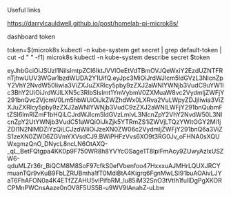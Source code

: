 Useful links

https://darrylcauldwell.github.io/post/homelab-pi-microk8s/

dashboard token

token=$(microk8s kubectl -n kube-system get secret | grep default-token | cut -d " " -f1)
microk8s kubectl -n kube-system describe secret $token

eyJhbGciOiJSUzI1NiIsImtpZCI6IktJVVlOeEtVdTBmOVJQeWxiY2EzdUZNTFRnTjhwUUV3WGw1bzdWUDA2Y1UifQ.eyJpc3MiOiJrdWJlcm5ldGVzL3NlcnZpY2VhY2NvdW50Iiwia3ViZXJuZXRlcy5pby9zZXJ2aWNlYWNjb3VudC9uYW1lc3BhY2UiOiJrdWJlLXN5c3RlbSIsImt1YmVybmV0ZXMuaW8vc2VydmljZWFjY291bnQvc2VjcmV0Lm5hbWUiOiJkZWZhdWx0LXRva2VuLWpyZDJjIiwia3ViZXJuZXRlcy5pby9zZXJ2aWNlYWNjb3VudC9zZXJ2aWNlLWFjY291bnQubmFtZSI6ImRlZmF1bHQiLCJrdWJlcm5ldGVzLmlvL3NlcnZpY2VhY2NvdW50L3NlcnZpY2UtYWNjb3VudC51aWQiOiJkZjk5YTRmZS1iZWVjLTQzYWItOGY2Mi1jZDI1N2NlMDZiYzQiLCJzdWIiOiJzeXN0ZW06c2VydmljZWFjY291bnQ6a3ViZS1zeXN0ZW06ZGVmYXVsdCJ9.BWiPHFzVvs6XO9t3RG0Jv_oFHNA0sXQUWxgmzQnO_DNycL8ncLN6OtAXQ-_qL_BetFQtgpa4KK0p9F750WR8h8YVYcOSage1T8lplFmAcy9ZUwyAzlxUSZW6-qduMLZr36r_BiQCM8M8SoF97cfkS0efVbenfoo47HxxxuAJMHrLQUXJRCYmuanTQr9vKuB9FbLZRUBmha1fT0MdiBtA4Kigrq6FgnMwLSI91buAOAivLJYaT6FhAFON0a4K4ETfZZAHU5vlPifbRM_lu85iM32SnO3tVtIh1fullDgPgXKORCPMnPWCnsAaze0nOV8F5US5B-u9WV9IAnahZ-uLbw